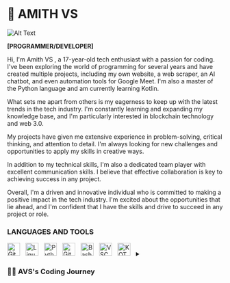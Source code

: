 # 🤖 AMITH VS
![Alt Text](https://media.giphy.com/media/qgQUggAC3Pfv687qPC/giphy.gif)

**[PROGRAMMER/DEVELOPER]**

Hi, I'm Amith VS , a 17-year-old tech enthusiast with a passion for coding. I've been exploring the world of programming for several years and have created multiple projects, including my own website, a web scraper, an AI chatbot, and even automation tools for Google Meet. I'm also a master of the Python language and am currently learning Kotlin.

What sets me apart from others is my eagerness to keep up with the latest trends in the tech industry. I'm constantly learning and expanding my knowledge base, and I'm particularly interested in blockchain technology and web 3.0.

My projects have given me extensive experience in problem-solving, critical thinking, and attention to detail. I'm always looking for new challenges and opportunities to apply my skills in creative ways.

In addition to my technical skills, I'm also a dedicated team player with excellent communication skills. I believe that effective collaboration is key to achieving success in any project.

Overall, I'm a driven and innovative individual who is committed to making a positive impact in the tech industry. I'm excited about the opportunities that lie ahead, and I'm confident that I have the skills and drive to succeed in any project or role.










### LANGUAGES AND TOOLS 
<img align="left" alt="Git" width="30px" style="padding-right:10px;" src="https://cdn.jsdelivr.net/gh/devicons/devicon/icons/git/git-original.svg" />
<img align="left" alt="Linux" width="30px" style="padding-right:10px;" src="https://cdn.jsdelivr.net/gh/devicons/devicon/icons/linux/linux-original.svg" />
<img align="left" alt="Python" width="30px" style="padding-right:10px;" src="https://cdn.jsdelivr.net/gh/devicons/devicon/icons/python/python-plain.svg" />
<img align="left" alt="GitHub" width="30px" style="padding-right:10px;" src="https://cdn.jsdelivr.net/gh/devicons/devicon/icons/github/github-original.svg" />
<img align="left" alt="Bash" width="30px" style="padding-right:10px;" src="https://cdn.jsdelivr.net/gh/devicons/devicon/icons/bash/bash-original.svg" />
<img align="left" alt="VSCODE" width="30px" style="padding-right:10px;" src="https://cdn.jsdelivr.net/gh/devicons/devicon/icons/vscode/vscode-original.svg" />
<img align="left" alt="KOTLIN" width="30px" style="padding-right:10px;" src="https://cdn.jsdelivr.net/gh/devicons/devicon/icons/kotlin/kotlin-original-wordmark.svg" />

<br />










<details>
 <summary><h3>👨‍💻 AVS's Coding Journey</h3></summary>
 Hello, my name is Amith VS, and I started my programming journey at the age of 15. I was always fascinated by technology and the way it shapes our lives. I wanted to be a part of this world and contribute to it in my own way. So, I started learning how to code.

My first programming language was Python. I found it to be a very easy language to learn, and it helped me build a strong foundation in programming. I started with simple programs like calculating the area of a triangle or the circumference of a circle. I then moved on to more complex programs like building a simple chatbot.

As I got more comfortable with programming, I started exploring new languages like Java and C++. I found these languages to be more challenging, but also more rewarding. I started building more complex programs like a web scraper and a website.

One of my biggest achievements so far has been building my own website. I wanted to create a platform where I could showcase my projects and connect with other developers. It was a lot of hard work, but it was also a lot of fun. I learned a lot about web development and how to build a scalable application.

Another project that I am really proud of is my AI chatbot. I wanted to build something that could communicate with people and provide useful information. It was a challenging project, but it was also a lot of fun. I learned a lot about natural language processing and how to build intelligent applications.

Currently, I am learning Kotlin, which is a modern programming language used for Android development. I am also studying blockchain and web 3.0, as I believe that these technologies will shape the future of the internet.

My journey so far has been full of ups and downs, but I wouldn't have it any other way. Programming has taught me patience, perseverance, and problem-solving skills. It has also opened up a world of possibilities and opportunities for me.

I am excited to see where this journey takes me in the future. I hope to continue learning and growing as a developer, and I hope to make a positive impact in the world through my work. Thank you for listening to my story
 
 
 
 
 
 
 
 
 
 
 
 
 
 
 
 [website]: www.amithvss.ezyro.com
